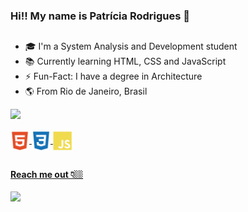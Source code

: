 ### Hi!! My name is Patrícia Rodrigues 👋
##
* 🎓 I'm a System Analysis and Development student
* 📚 Currently learning HTML, CSS and JavaScript
* ⚡️ Fun-Fact: I have a degree in Architecture
* 🌎 From Rio de Janeiro, Brasil

<div>
  <a href="https://github.com/PatriciaRodriguesR">
    <img height="180em" src="https://github-readme-stats.vercel.app/api/top-langs/?username=PatriciaRodriguesR&layout=compact&langs_count=16&theme=dracula"/>
</div>
  
  <div style="display; inline_block"><br>
    <img align="center" alt="Patricia-HTML" height="30em" widht="40em" src="https://raw.githubusercontent.com/devicons/devicon/master/icons/html5/html5-plain.svg"/>
    <img align="center" alt="Patricia-CSS" height="30em" widht="40em" src="https://raw.githubusercontent.com/devicons/devicon/master/icons/css3/css3-plain.svg"/>
    <img align="center" alt="Patricia-JS" height="30em" widht="40em" src="https://raw.githubusercontent.com/devicons/devicon/master/icons/javascript/javascript-plain.svg"/>
  </div>
  
  ##
  
  #### Reach me out 👇🏼
  <a href = "mailto:patriciarodriguesric@gmail.com"><img src="https://img.shields.io/badge/-Gmail-%23333?style=for-the-badge&logo=gmail&logoColor=white" target="_blanck"></a>
  

  
